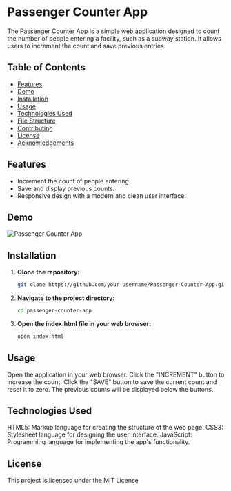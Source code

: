 # Passenger Counter App

The Passenger Counter App is a simple web application designed to count the number of people entering a facility, such as a subway station. It allows users to increment the count and save previous entries.

## Table of Contents

- [Features](#features)
- [Demo](#demo)
- [Installation](#installation)
- [Usage](#usage)
- [Technologies Used](#technologies-used)
- [File Structure](#file-structure)
- [Contributing](#contributing)
- [License](#license)
- [Acknowledgements](#acknowledgements)

## Features

- Increment the count of people entering.
- Save and display previous counts.
- Responsive design with a modern and clean user interface.

## Demo

![Passenger Counter App](screenshot.png)

## Installation

1. **Clone the repository:**

   ```sh
   git clone https://github.com/your-username/Passenger-Counter-App.git

2. **Navigate to the project directory:**
    ```sh
    cd passenger-counter-app

3. **Open the index.html file in your web browser:**
    ```sh
    open index.html

## Usage
Open the application in your web browser.
Click the "INCREMENT" button to increase the count.
Click the "SAVE" button to save the current count and reset it to zero.
The previous counts will be displayed below the buttons.

## Technologies Used
HTML5: Markup language for creating the structure of the web page.
CSS3: Stylesheet language for designing the user interface.
JavaScript: Programming language for implementing the app's functionality.

## License
This project is licensed under the MIT License
